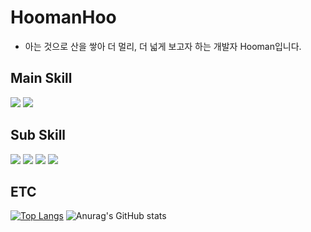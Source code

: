 
# HoomanHoo
* 아는 것으로 산을 쌓아 더 멀리, 더 넓게 보고자 하는 개발자 Hooman입니다.


## Main Skill
<img src="https://img.shields.io/badge/Spring%20Boot-6DB33F?style=flat-square&logo=Spring%20Boot&logoColor=black"/> <img src="https://img.shields.io/badge/Java-437291?style=flat-square&logo=openjdk&logoColor=black"/>

## Sub Skill
<img src="https://img.shields.io/badge/Python-3776AB?style=flat-square&logo=python&logoColor=black"/> <img src="https://img.shields.io/badge/Django-092E20?style=flat-square&logo=django&logoColor=black"/>  <img src="https://img.shields.io/badge/HTML5-E34F26?style=flat-square&logo=html5&logoColor=black"/>  <img src="https://img.shields.io/badge/JavaScript-F7DF1E?style=flat-square&logo=javascript&logoColor=black"/>

## ETC

[![Top Langs](https://github-readme-stats.vercel.app/api/top-langs/?username=HoomanHoo&layout=compact)](https://github.com/HoomanHoo/github-readme-stats) ![Anurag's GitHub stats](https://github-readme-stats.vercel.app/api?username=HoomanHoo&show_icons=true&theme=radical)


<!--
**HoomanHoo/HoomanHoo** is a ✨ _special_ ✨ repository because its `README.md` (this file) appears on your GitHub profile.

Here are some ideas to get you started:

- 🔭 I’m currently working on ...
- 🌱 I’m currently learning ...
- 👯 I’m looking to collaborate on ...
- 🤔 I’m looking for help with ...
- 💬 Ask me about ...
- 📫 How to reach me: ...
- 😄 Pronouns: ...
- ⚡ Fun fact: ...
-->

